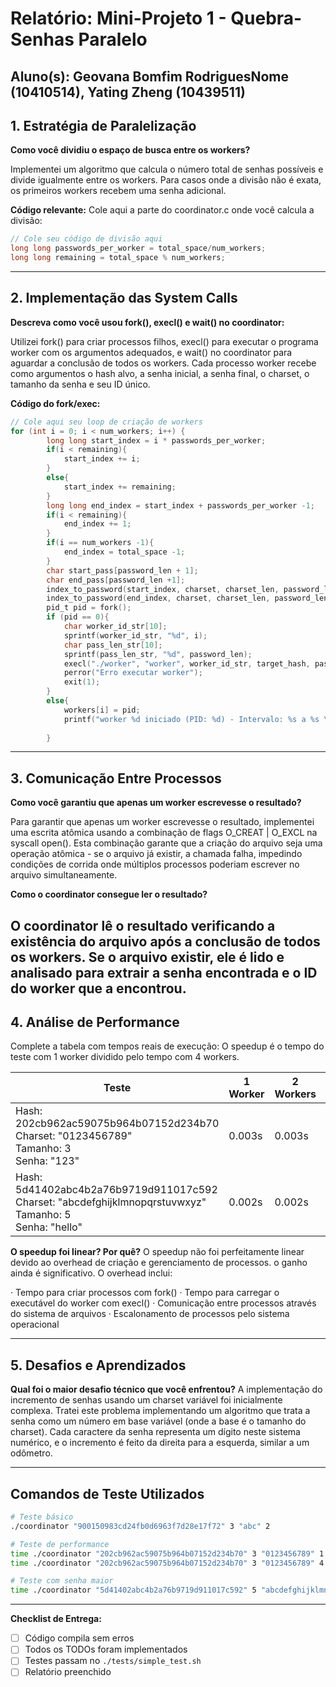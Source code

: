 # Relatório: Mini-Projeto 1 - Quebra-Senhas Paralelo

**Aluno(s):** Geovana Bomfim RodriguesNome (10410514), Yating Zheng (10439511)
---

## 1. Estratégia de Paralelização


**Como você dividiu o espaço de busca entre os workers?**

Implementei um algoritmo que calcula o número total de senhas possíveis e divide igualmente entre os workers. Para casos onde a divisão não é exata, os primeiros workers recebem uma senha adicional.

**Código relevante:** Cole aqui a parte do coordinator.c onde você calcula a divisão:
```c
// Cole seu código de divisão aqui
long long passwords_per_worker = total_space/num_workers;
long long remaining = total_space % num_workers;
```

---

## 2. Implementação das System Calls

**Descreva como você usou fork(), execl() e wait() no coordinator:**

Utilizei fork() para criar processos filhos, execl() para executar o programa worker com os argumentos adequados, e wait() no coordinator para aguardar a conclusão de todos os workers. Cada processo worker recebe como argumentos o hash alvo, a senha inicial, a senha final, o charset, o tamanho da senha e seu ID único.

**Código do fork/exec:**
```c
// Cole aqui seu loop de criação de workers
for (int i = 0; i < num_workers; i++) {
    	long long start_index = i * passwords_per_worker;
    	if(i < remaining){
    		start_index += i;
		}
		else{
			start_index += remaining;
		}
		long long end_index = start_index + passwords_per_worker -1;
		if(i < remaining){
			end_index += 1;
		}
		if(i == num_workers -1){
			end_index = total_space -1;
		}
		char start_pass[password_len + 1];
		char end_pass[password_len +1];
		index_to_password(start_index, charset, charset_len, password_len, start_pass);
		index_to_password(end_index, charset, charset_len, password_len, end_pass);
		pid_t pid = fork();
		if (pid == 0){
			char worker_id_str[10];
			sprintf(worker_id_str, "%d", i);
			char pass_len_str[10];
			sprintf(pass_len_str, "%d", password_len);
			execl("./worker", "worker", worker_id_str, target_hash, pass_len_str, charset, start_pass, end_pass, NULL);
			perror("Erro executar worker");
			exit(1);
		}
		else{
			workers[i] = pid;
			printf("worker %d iniciado (PID: %d) - Intervalo: %s a %s \n", i, pid, start_pass, end_pass);
			
		}
```

---

## 3. Comunicação Entre Processos

**Como você garantiu que apenas um worker escrevesse o resultado?**

Para garantir que apenas um worker escrevesse o resultado, implementei uma escrita atômica usando a combinação de flags O_CREAT | O_EXCL na syscall open(). Esta combinação garante que a criação do arquivo seja uma operação atômica - se o arquivo já existir, a chamada falha, impedindo condições de corrida onde múltiplos processos poderiam escrever no arquivo simultaneamente.

**Como o coordinator consegue ler o resultado?**

O coordinator lê o resultado verificando a existência do arquivo após a conclusão de todos os workers. Se o arquivo existir, ele é lido e analisado para extrair a senha encontrada e o ID do worker que a encontrou.
---

## 4. Análise de Performance
Complete a tabela com tempos reais de execução:
O speedup é o tempo do teste com 1 worker dividido pelo tempo com 4 workers.

| Teste | 1 Worker | 2 Workers | 4 Workers | Speedup (4w) |
|-------|----------|-----------|-----------|--------------|
| Hash: 202cb962ac59075b964b07152d234b70<br>Charset: "0123456789"<br>Tamanho: 3<br>Senha: "123" | 0.003s | 0.003s | 0.003s | 1.0 |
| Hash: 5d41402abc4b2a76b9719d911017c592<br>Charset: "abcdefghijklmnopqrstuvwxyz"<br>Tamanho: 5<br>Senha: "hello" | 0.002s | 0.002s | 0.003s | 0.667 |

**O speedup foi linear? Por quê?**
O speedup não foi perfeitamente linear devido ao overhead de criação e gerenciamento de processos.
o ganho ainda é significativo. O overhead inclui:

· Tempo para criar processos com fork()
· Tempo para carregar o executável do worker com execl()
· Comunicação entre processos através do sistema de arquivos
· Escalonamento de processos pelo sistema operacional

---

## 5. Desafios e Aprendizados
**Qual foi o maior desafio técnico que você enfrentou?**
A implementação do incremento de senhas usando um charset variável foi inicialmente complexa. Tratei este problema implementando um algoritmo que trata a senha como um número em base variável (onde a base é o tamanho do charset). Cada caractere da senha representa um dígito neste sistema numérico, e o incremento é feito da direita para a esquerda, similar a um odômetro.


---

## Comandos de Teste Utilizados

```bash
# Teste básico
./coordinator "900150983cd24fb0d6963f7d28e17f72" 3 "abc" 2

# Teste de performance
time ./coordinator "202cb962ac59075b964b07152d234b70" 3 "0123456789" 1
time ./coordinator "202cb962ac59075b964b07152d234b70" 3 "0123456789" 4

# Teste com senha maior
time ./coordinator "5d41402abc4b2a76b9719d911017c592" 5 "abcdefghijklmnopqrstuvwxyz" 4
```
---

**Checklist de Entrega:**
- [ ] Código compila sem erros
- [ ] Todos os TODOs foram implementados
- [ ] Testes passam no `./tests/simple_test.sh`
- [ ] Relatório preenchido
